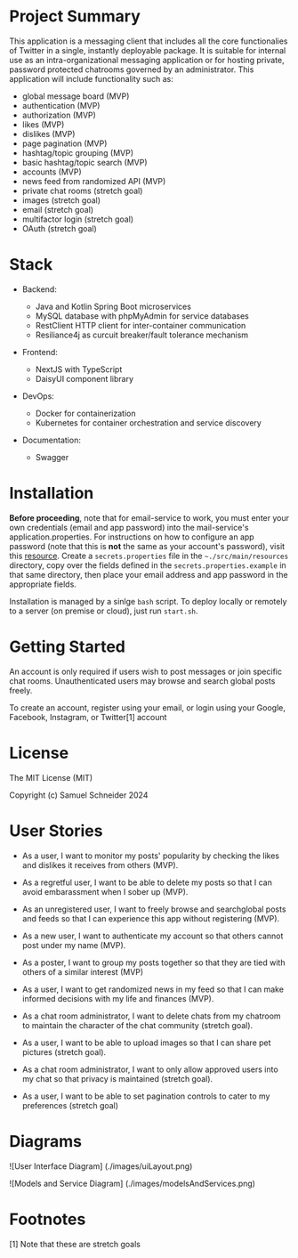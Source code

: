 # Project Summary

This application is a messaging client that includes all the core functionalies of Twitter in a single, instantly deployable package. It is suitable for internal use as an intra-organizational messaging application or for hosting private, password protected chatrooms governed by an administrator. This application will include functionality such as:

* global message board (MVP)
* authentication (MVP)
* authorization (MVP)
* likes (MVP)
* dislikes (MVP)
* page pagination (MVP)
* hashtag/topic grouping (MVP)
* basic hashtag/topic search (MVP)
* accounts (MVP)
* news feed from randomized API (MVP)
* private chat rooms (stretch goal)
* images (stretch goal)
* email (stretch goal)
* multifactor login (stretch goal)
* OAuth (stretch goal)

# Stack

* Backend:
  * Java and Kotlin Spring Boot microservices
  * MySQL database with phpMyAdmin for service databases
  * RestClient HTTP client for inter-container communication
  * Resiliance4j as curcuit breaker/fault tolerance mechanism

* Frontend:
  * NextJS with TypeScript
  * DaisyUI component library

* DevOps:
  * Docker for containerization
  * Kubernetes for container orchestration and service discovery

* Documentation:
  * Swagger

# Installation

**Before proceeding**, note that for email-service to work, you must enter your own credentials (email and app password) into the mail-service's application.properties. For instructions on how to configure an app password (note that this is **not** the same as your account's password), visit this [resource](https://support.google.com/mail/answer/185833?hl=en). Create a `secrets.properties` file in the `~./src/main/resources` directory, copy over the fields defined in the `secrets.properties.example` in that same directory, then place your email address and app password in the appropriate fields.

Installation is managed by a sinlge `bash` script. To deploy locally or remotely to a server (on premise or cloud), just run `start.sh`.

# Getting Started

An account is only required if users wish to post messages or join specific chat rooms. Unauthenticated users may browse and search global posts freely.

To create an account, register using your email, or login using your Google, Facebook, Instagram, or Twitter[1] account

# License

The MIT License (MIT)

Copyright (c) Samuel Schneider 2024

# User Stories

* As a user, I want to monitor my posts' popularity by checking the likes and dislikes it receives from others (MVP).
* As a regretful user, I want to be able to delete my posts so that I can avoid embarassment when I sober up (MVP).
* As an unregistered user, I want to freely browse and searchglobal posts and feeds so that I can experience this app without registering (MVP).
* As a new user, I want to authenticate my account so that others cannot post under my name (MVP).
* As a poster, I want to group my posts together so that they are tied with others of a similar interest (MVP)
* As a user, I want to get randomized news in my feed so that I can make informed decisions with my life and finances (MVP).

* As a chat room administrator, I want to delete chats from my chatroom to maintain the character of the chat community (stretch goal).
* As a user, I want to be able to upload images so that I can share pet pictures (stretch goal).
* As a chat room administrator, I want to only allow approved users into my chat so that privacy is maintained (stretch goal).
* As a user, I want to be able to set pagination controls to cater to my preferences (stretch goal)

# Diagrams

![User Interface Diagram] (./images/uiLayout.png)

![Models and Service Diagram] (./images/modelsAndServices.png)

# Footnotes

[1] Note that these are stretch goals

